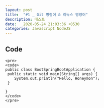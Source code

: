 ```yaml
---
layout: post
title:  "#1 _ Git 명령어 & 리눅스 명령어"
description: 테스트
date:   2020-05-24 21:03:36 +0530
categories: Javascript NodeJS
---
```


## Code

    <pre>
    <code>
    public class BootSpringBootApplication {
     public static void main(String[] args) {
        System.out.println("Hello, Honeymon");
     }
    
    }
    </code>
    </pre>